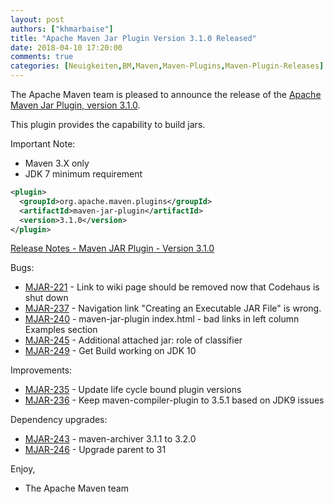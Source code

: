 ```yaml
---
layout: post
authors: ["khmarbaise"]
title: "Apache Maven Jar Plugin Version 3.1.0 Released"
date: 2018-04-10 17:20:00
comments: true
categories: [Neuigkeiten,BM,Maven,Maven-Plugins,Maven-Plugin-Releases]
---
```

The Apache Maven team is pleased to announce the release of the 
[Apache Maven Jar Plugin, version 3.1.0](https://maven.apache.org/plugins/maven-jar-plugin/).

This plugin provides the capability to build jars.

Important Note: 

 * Maven 3.X only
 * JDK 7 minimum requirement


``` xml
<plugin>
  <groupId>org.apache.maven.plugins</groupId>
  <artifactId>maven-jar-plugin</artifactId>
  <version>3.1.0</version>
</plugin>
```

<!-- more -->

[Release Notes - Maven JAR Plugin - Version 3.1.0](https://issues.apache.org/jira/secure/ReleaseNote.jspa?projectId=12317526&version=12342349)

Bugs:

 * [MJAR-221](https://issues.apache.org/jira/browse/MJAR-221) - Link to wiki page should be removed now that Codehaus is shut down
 * [MJAR-237](https://issues.apache.org/jira/browse/MJAR-237) - Navigation link "Creating an Executable JAR File" is wrong.
 * [MJAR-240](https://issues.apache.org/jira/browse/MJAR-240) - maven-jar-plugin index.html - bad links in left column Examples section
 * [MJAR-245](https://issues.apache.org/jira/browse/MJAR-245) - Additional attached jar: role of classifier
 * [MJAR-249](https://issues.apache.org/jira/browse/MJAR-249) - Get Build working on JDK 10

Improvements:

 * [MJAR-235](https://issues.apache.org/jira/browse/MJAR-235) - Update life cycle bound plugin versions
 * [MJAR-236](https://issues.apache.org/jira/browse/MJAR-236) - Keep maven-compiler-plugin to 3.5.1 based on JDK9 issues

Dependency upgrades:

 * [MJAR-243](https://issues.apache.org/jira/browse/MJAR-243) - maven-archiver 3.1.1 to 3.2.0
 * [MJAR-246](https://issues.apache.org/jira/browse/MJAR-246) - Upgrade parent to 31

Enjoy,

- The Apache Maven team
